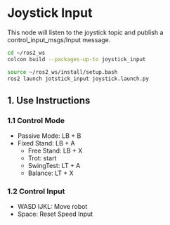# Joystick Input

This node will listen to the joystick topic and publish a control_input_msgs/Input message.

```bash
cd ~/ros2_ws
colcon build --packages-up-to joystick_input
```

```bash
source ~/ros2_ws/install/setup.bash
ros2 launch jotstick_input joystick.launch.py
```

## 1. Use Instructions

### 1.1 Control Mode

* Passive Mode: LB + B
* Fixed Stand: LB + A
    * Free Stand: LB + X
    * Trot: start
    * SwingTest: LT + A
    * Balance: LT + X

### 1.2 Control Input

* WASD IJKL: Move robot
* Space: Reset Speed Input